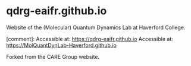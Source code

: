 # qdrg-eaifr.github.io
Website of the (Molecular) Quantum Dynamics Lab at Haverford College.

[comment]: Accessible at: <a href="https://qdrg-eaifr.github.io">https://qdrg-eaifr.github.io</a>
Accessible at: <a href="https://MolQuantDynLab-Haverford.io">https://MolQuantDynLab-Haverford.github.io</a>

Forked from the CARE Group website.

